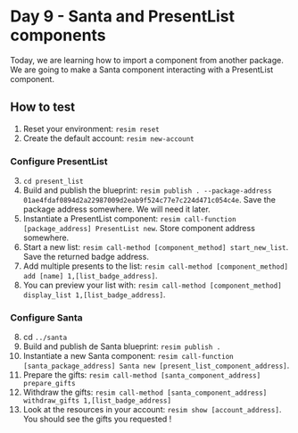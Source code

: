 # Day 9 - Santa and PresentList components
Today, we are learning how to import a component from another package. We are going to make a Santa component interacting with a PresentList component.

## How to test
1. Reset your environment: `resim reset`
2. Create the default account: `resim new-account`

### Configure PresentList
3. `cd present_list`
4. Build and publish the blueprint: `resim publish . --package-address 01ae4fdaf0894d2a22987009d2eab9f524c77e7c224d471c054c4e`. Save the package address somewhere. We will need it later.
5. Instantiate a PresentList component: `resim call-function [package_address] PresentList new`. Store component address somewhere.
6. Start a new list: `resim call-method [component_method] start_new_list`. Save the returned badge address.
7. Add multiple presents to the list: `resim call-method [component_method] add [name] 1,[list_badge_address]`.
8. You can preview your list with: `resim call-method [component_method] display_list 1,[list_badge_address]`.

### Configure Santa
8. cd `../santa`
9. Build and publish de Santa blueprint: `resim publish .`
10. Instantiate a new Santa component: `resim call-function [santa_package_address] Santa new [present_list_component_address]`.
11. Prepare the gifts: `resim call-method [santa_component_address] prepare_gifts`
12. Withdraw the gifts: `resim call-method [santa_component_address] withdraw_gifts 1,[list_badge_address]`
13. Look at the resources in your account: `resim show [account_address]`. You should see the gifts you requested !
